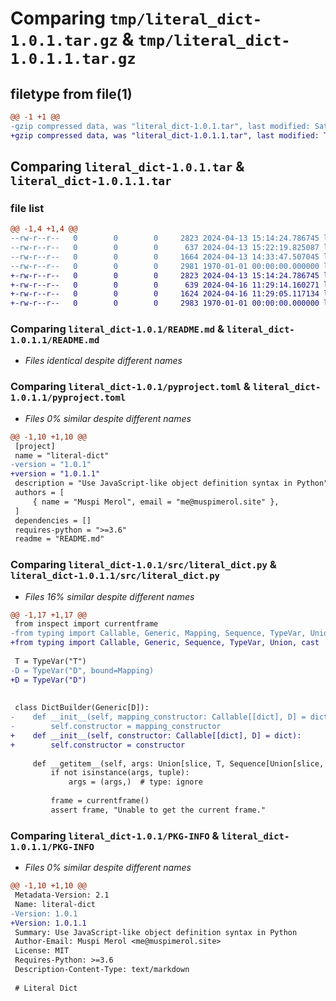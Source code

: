 # Comparing `tmp/literal_dict-1.0.1.tar.gz` & `tmp/literal_dict-1.0.1.1.tar.gz`

## filetype from file(1)

```diff
@@ -1 +1 @@
-gzip compressed data, was "literal_dict-1.0.1.tar", last modified: Sat Apr 13 15:22:19 2024, max compression
+gzip compressed data, was "literal_dict-1.0.1.1.tar", last modified: Tue Apr 16 11:29:14 2024, max compression
```

## Comparing `literal_dict-1.0.1.tar` & `literal_dict-1.0.1.1.tar`

### file list

```diff
@@ -1,4 +1,4 @@
--rw-r--r--   0        0        0     2823 2024-04-13 15:14:24.786745 literal_dict-1.0.1/README.md
--rw-r--r--   0        0        0      637 2024-04-13 15:22:19.825087 literal_dict-1.0.1/pyproject.toml
--rw-r--r--   0        0        0     1664 2024-04-13 14:33:47.507045 literal_dict-1.0.1/src/literal_dict.py
--rw-r--r--   0        0        0     2981 1970-01-01 00:00:00.000000 literal_dict-1.0.1/PKG-INFO
+-rw-r--r--   0        0        0     2823 2024-04-13 15:14:24.786745 literal_dict-1.0.1.1/README.md
+-rw-r--r--   0        0        0      639 2024-04-16 11:29:14.160271 literal_dict-1.0.1.1/pyproject.toml
+-rw-r--r--   0        0        0     1624 2024-04-16 11:29:05.117134 literal_dict-1.0.1.1/src/literal_dict.py
+-rw-r--r--   0        0        0     2983 1970-01-01 00:00:00.000000 literal_dict-1.0.1.1/PKG-INFO
```

### Comparing `literal_dict-1.0.1/README.md` & `literal_dict-1.0.1.1/README.md`

 * *Files identical despite different names*

### Comparing `literal_dict-1.0.1/pyproject.toml` & `literal_dict-1.0.1.1/pyproject.toml`

 * *Files 0% similar despite different names*

```diff
@@ -1,10 +1,10 @@
 [project]
 name = "literal-dict"
-version = "1.0.1"
+version = "1.0.1.1"
 description = "Use JavaScript-like object definition syntax in Python"
 authors = [
     { name = "Muspi Merol", email = "me@muspimerol.site" },
 ]
 dependencies = []
 requires-python = ">=3.6"
 readme = "README.md"
```

### Comparing `literal_dict-1.0.1/src/literal_dict.py` & `literal_dict-1.0.1.1/src/literal_dict.py`

 * *Files 16% similar despite different names*

```diff
@@ -1,17 +1,17 @@
 from inspect import currentframe
-from typing import Callable, Generic, Mapping, Sequence, TypeVar, Union, cast
+from typing import Callable, Generic, Sequence, TypeVar, Union, cast
 
 T = TypeVar("T")
-D = TypeVar("D", bound=Mapping)
+D = TypeVar("D")
 
 
 class DictBuilder(Generic[D]):
-    def __init__(self, mapping_constructor: Callable[[dict], D] = dict):
-        self.constructor = mapping_constructor
+    def __init__(self, constructor: Callable[[dict], D] = dict):
+        self.constructor = constructor
 
     def __getitem__(self, args: Union[slice, T, Sequence[Union[slice, T]]]) -> D:
         if not isinstance(args, tuple):
             args = (args,)  # type: ignore
 
         frame = currentframe()
         assert frame, "Unable to get the current frame."
```

### Comparing `literal_dict-1.0.1/PKG-INFO` & `literal_dict-1.0.1.1/PKG-INFO`

 * *Files 0% similar despite different names*

```diff
@@ -1,10 +1,10 @@
 Metadata-Version: 2.1
 Name: literal-dict
-Version: 1.0.1
+Version: 1.0.1.1
 Summary: Use JavaScript-like object definition syntax in Python
 Author-Email: Muspi Merol <me@muspimerol.site>
 License: MIT
 Requires-Python: >=3.6
 Description-Content-Type: text/markdown
 
 # Literal Dict
```

